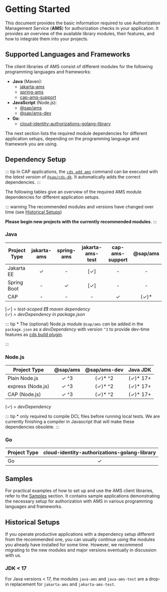 # Getting Started

This document provides the basic information required to use Authorization Management Service (**AMS**) for authorization checks in your application. It provides an overview of the available library modules, their features, and how to integrate them into your projects.


## Supported Languages and Frameworks

The client libraries of AMS consist of different modules for the following programming languages and frameworks:

- **Java** (Maven):
    - [jakarta-ams](/Libraries/java/jakarta-ams/jakarta-ams.md)
    - [spring-ams](/Libraries/java/spring-ams/spring-ams.md)
    - [cap-ams-support](/Libraries/java/cap-ams-support/cap-ams-support.md)
- **JavaScript** (Node.js):
    - [@sap/ams](/Libraries/nodejs/sap_ams/sap_ams.md)
    - [@sap/ams-dev](https://www.npmjs.com/package/@sap/ams-dev)
- **Go**:
    - [cloud-identity-authorizations-golang-library](https://github.com/SAP/cloud-identity-authorizations-golang-library)

The next section lists the required module dependencies for different application setups, depending on the programming language and framework you are using.

## Dependency Setup

::: tip
In CAP applications, the [`cds add ams`](https://cap.cloud.sap/docs/tools/cds-cli#cds-add) command can be executed with the *latest version* of [`@sap/cds-dk`](https://cap.cloud.sap/docs/tools/cds-cli#cli). It automatically adds the correct dependencies.
:::

The following tables give an overview of the required AMS module dependencies for different application setups.

::: warning
The recommended modules and versions have changed over time (see [Historical Setups](#historical-setups))

**Please begin new projects with the currently recommended modules**.
:::

### Java

| Project Type                | jakarta-ams | spring-ams | jakarta-ams-test | cap-ams-support | @sap/ams    |
|-----------------------------|:-----------:|:----------:|:----------------:|:---------------:|:-----------:|
| Jakarta EE                  |     ✓       |     -      |        [✓]      |        -        |      -
| Spring Boot                 |     -       |     ✓      |        [✓]      |        -        |      -
| CAP                         |     -       |     -      |         -       |        ✓        |     (✓)\*  

[✓] = *test-scoped **(!)** maven dependency*\
(✓) = *devDependency in package.json*

::: tip *
The (optional) Node.js module `@sap/ams` *can* be added in the `package.json` as a *devDependency* with version `^3` to provide dev-time features as [cds build plugin](/CAP/cds-Plugin).

:::

### Node.js

| Project Type        | @sap/ams | @sap/ams-dev   | Java JDK |
|---------------------|:--------:|:--------------:|:---------------:|
| Plain Node.js       |   ✓ ^3   |      (✓)* ^2   |    (✓)* 17+
| express (Node.js)   |   ✓ ^3   |      (✓)* ^2   |    (✓)* 17+
| CAP (Node.js)       |   ✓ ^3   |      (✓)* ^2   |    (✓)* 17+

(✓) = *devDependency*

::: tip *
only required to compile DCL files before running local tests. We are currently finishing a compiler in Javascript that will make these dependencies obsolete.
:::

### Go

| Project Type | cloud-identity-authorizations-golang-library |
|--------------|:--------------------------------------------:|
| Go           |                    ✓                         |

## Samples
For practical examples of how to set up and use the AMS client libraries, refer to the [Samples](/Samples) section. It contains sample applications demonstrating the necessary setup for authorization with AMS in various programming languages and frameworks.

## Historical Setups

If you operate productive applications with a dependency setup different from the recommended one, you can usually continue using the modules you already have installed for some time. However, we recommend migrating to the new modules and major versions eventually in discussion with us.

### JDK < 17
For Java versions < 17, the modules `java-ams` and `java-ams-test` are a drop-in replacement for `jakarta-ams` and `jakarta-ams-test`.